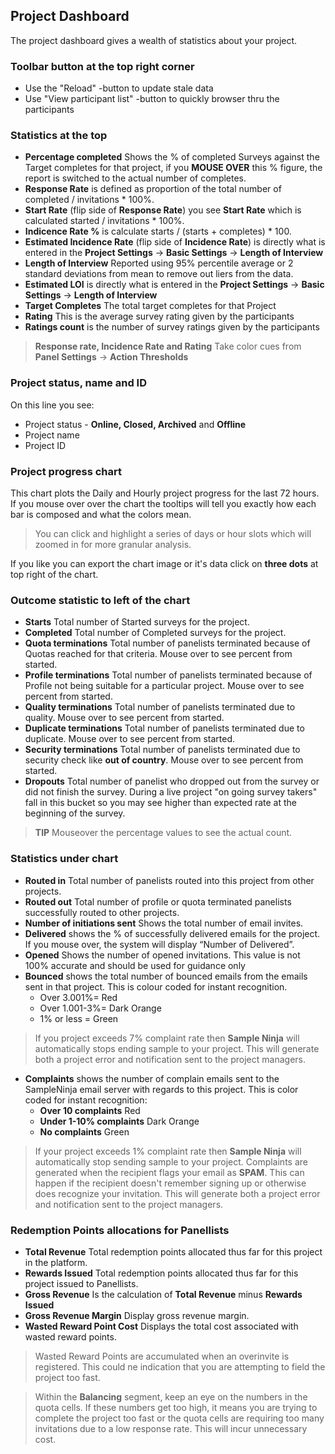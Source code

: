 ## Project Dashboard

The project dashboard gives a wealth of statistics about your project.

### Toolbar button at the top right corner
- Use the "Reload" -button to update stale data
- Use "View participant list" -button to quickly browser thru the participants

### Statistics at the top
- **Percentage completed** Shows the % of completed Surveys against the Target completes for that project, if you **MOUSE OVER** this % figure, the report is switched to the actual number of completes.
- **Response Rate** is defined as proportion of the total number of completed / invitations * 100%. 
- **Start Rate** (flip side of **Response Rate**) you see **Start Rate** which is calculated started / invitations * 100%.
- **Indicence Rate %** is calculate starts / (starts + completes) * 100.
- **Estimated Incidence Rate** (flip side of **Incidence Rate**) is directly what is entered in the **Project Settings** -> **Basic Settings** -> **Length of Interview**
- **Length of Interview** Reported using 95% percentile average or 2 standard deviations from mean to remove out liers from the data.
- **Estimated LOI** is directly what is entered in the **Project Settings** -> **Basic Settings** -> **Length of Interview**
- **Target Completes** The total target completes for that Project
- **Rating** This is the average survey rating given by the participants
- **Ratings count** is the number of survey ratings given by the participants

> **Response rate, Incidence Rate and Rating** Take color cues from **Panel Settings** -> **Action Thresholds**

### Project status, name and ID

On this line you see:
- Project status - **Online, Closed, Archived** and **Offline**
- Project name
- Project ID

### Project progress chart

This chart plots the Daily and Hourly project progress for the last 72 hours. If you mouse over over the chart the tooltips will tell you exactly how each bar is composed and what the colors mean.

> You can click and highlight a series of days or hour slots which will zoomed in for more granular analysis.

If you like you can export the chart image or it's data click on **three dots** at top right of the chart.

### Outcome statistic to left of the chart

- **Starts** Total number of Started surveys for the project.
- **Completed** Total number of Completed surveys for the project.
- **Quota terminations** Total number of panelists terminated because of Quotas reached for that criteria. Mouse over to see percent from started.
- **Profile terminations** Total number of panelists terminated because of Profile not being suitable for a particular project. Mouse over to see percent from started.
- **Quality terminations** Total number of panelists terminated due to quality. Mouse over to see percent from started.
- **Duplicate terminations** Total number of panelists terminated due to duplicate. Mouse over to see percent from started.
- **Security terminations** Total number of panelists terminated due to security check like **out of country**. Mouse over to see percent from started.
- **Dropouts** Total number of panelist who dropped out from the survey or did not finish the survey. During a live project "on going survey takers" fall in this bucket so you may see higher than expected rate at the beginning of the survey.

> **TIP** Mouseover the percentage values to see the actual count.

### Statistics under chart  
- **Routed in** Total number of panelists routed into this project from other projects.
- **Routed out** Total number of profile or quota terminated panelists successfully routed to other projects.
- **Number of initiations sent** Shows the total number of email invites.
- **Delivered** shows the % of successfully delivered emails for the project.  If you mouse over, the system will display “Number of Delivered”.
- **Opened** Shows the number of opened invitations. This value is not 100% accurate and should be used for guidance only
- **Bounced** shows the total number of bounced emails from the emails sent in that project. This is colour coded for instant recognition.
  - Over 3.001%= Red
  - Over 1.001-3%= Dark Orange
  - 1% or less = Green  

> If you project exceeds 7% complaint rate then **Sample Ninja** will automatically stops ending sample to your project. This will generate both a project error and notification sent to the project managers.

- **Complaints** shows the number of complain emails sent to the SampleNinja email server with regards to this project. This is color coded for instant recognition:
  - **Over 10 complaints**  Red
  - **Under 1-10% complaints** Dark Orange
  - **No complaints** Green

> If your project exceeds 1% complaint rate then **Sample Ninja** will automatically stop sending sample to your project. Complaints are generated when the recipient flags your email as **SPAM**. This can happen if the recipient doesn't remember signing up or otherwise does recognize your invitation. This will generate both a project error and notification sent to the project managers.

### Redemption Points allocations for Panellists
- **Total Revenue** Total redemption points allocated thus far for this project in the platform.
- **Rewards Issued** Total redemption points allocated thus far for this project issued to Panellists.
- **Gross Revenue** Is the calculation of **Total Revenue** minus **Rewards Issued**
- **Gross Revenue Margin** Display gross revenue margin.
- **Wasted Reward Point Cost** Displays the total cost associated with wasted reward points.

> Wasted Reward Points are accumulated when an overinvite is registered. This could ne indication that you are attempting to field the project too fast.

> Within the **Balancing** segment, keep an eye on the numbers in the quota cells. If these numbers get too high, it means you are trying to complete the project too fast or the quota cells are requiring too many invitations due to a low response rate. This will incur unnecessary cost.
